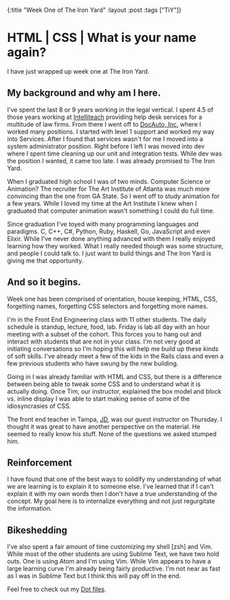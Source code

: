 {:title "Week One of The Iron Yard"
 :layout :post
 :tags ["TiY"]}

# HTML | CSS | What is your name again?

I have just wrapped up week one at The Iron Yard.

## My background and why am I here.
I've spent the last 8 or 9 years working in the legal vertical.  I spent 4.5 of those years working at [Intelliteach](http://www.intelliteach.com) providing help desk services for a multitude of law firms.  From there I went off to [DocAuto, Inc.](http://docauto.com) where I worked many positions.  I started with level 1 support and worked my way into Services.  After I found that services wasn't for me I moved into a system administrator position.  Right before I left I was moved into dev where I spent time cleaning up our unit and integration tests.  While dev was the position I wanted, it came too late.  I was already promised to The Iron Yard.

When I graduated high school I was of two minds.  Computer Science or Animation?
The recruiter for The Art Institute of Atlanta was much more convincing than the one from GA State.  So I went off to study animation for a few years.  While I loved my time at the Art Institute I knew when I graduated that computer animation wasn't something I could do full time.

Since graduation I've toyed with many programming languages and paradigms.  C, C++, C#, Python, Ruby, Haskell, Go, JavaScript and even Elixir.  While I've never done anything advanced with them I really enjoyed learning how they worked.  What I really needed though was some structure, and people I could talk to.  I just want to build things and The Iron Yard is giving me that opportunity.


## And so it begins.
Week one has been comprised of orientation, house keeping, HTML, CSS, forgetting names, forgetting CSS selectors and forgetting more names.

I'm in the Front End Engineering class with 11 other students.
The daily schedule is standup, lecture, food, lab.
Friday is lab all day with an hour meeting with a subset of the cohort.  This forces you to hang out and interact with students that are not in your class.  I'm not very good at initiating conversations so I'm hoping this will help me build up these kinds of soft skills.  I've already meet a few of the kids in the Rails class and even a few previous students who have swung by the new building.

Going in I was already familiar with HTML and CSS, but there is a difference between being able to tweak some CSS and to understand what it is actually doing. Once Tim, our instructor, explained the box model and block vs. inline display I was able to start making sense of some of the idiosyncrasies of CSS.

The front end teacher in Tampa, [JD](https://github.com/jisaacks), was our guest instructor on Thursday.  I thought it was great to have another perspective on the material.  He seemed to really know his stuff.  None of the questions we asked stumped him.

## Reinforcement
I have found that one of the best ways to solidify my understanding of what we are learning is to explain it to someone else.  I've learned that if I can't explain it with my own words then I don't have a true understanding of the concept.  My goal here is to internalize everything and not just regurgitate the information.

## Bikeshedding
I've also spent a fair amount of time customizing my shell [zsh] and Vim.  While most of the other students are using Sublime Text, we have two hold outs.  One is using Atom and I'm using Vim.  While Vim appears to have a large learning curve I'm already being fairly productive.  I'm not near as fast as I was in Sublime Text but I think this will pay off in the end.

Feel free to check out my [Dot files](https://github.com/xeinherjar/dotfiles).
